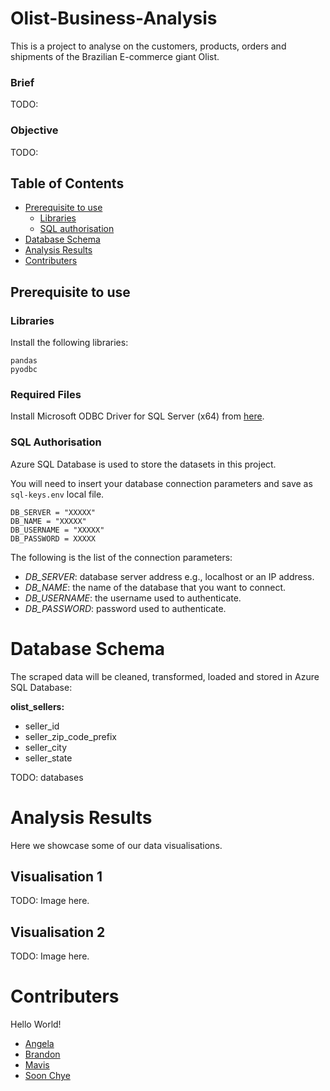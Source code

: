 # Olist-Business-Analysis
This is a project to analyse on the customers, products, orders and shipments of the Brazilian E-commerce giant Olist.

### Brief
TODO:

### Objective
TODO:

## Table of Contents
- [Prerequisite to use](#prerequisite-to-use)
  - [Libraries](#libraries)
  - [SQL authorisation](#sql-authorisation)
- [Database Schema](#database-schema)
- [Analysis Results](#analysis-results)
- [Contributers](#contributers)

## Prerequisite to use
### Libraries
Install the following libraries:

```
pandas
pyodbc
```

### Required Files
Install Microsoft ODBC Driver for SQL Server (x64) from [here](https://docs.microsoft.com/en-us/sql/connect/odbc/download-odbc-driver-for-sql-server?view=sql-server-ver15#download-for-windows).

### SQL Authorisation
Azure SQL Database is used to store the datasets in this project.

You will need to insert your database connection parameters and save as `sql-keys.env` local file.

```
DB_SERVER = "XXXXX"
DB_NAME = "XXXXX" 
DB_USERNAME = "XXXXX"
DB_PASSWORD = XXXXX
```
The following is the list of the connection parameters:
- *DB_SERVER*: database server address e.g., localhost or an IP address.
- *DB_NAME*: the name of the database that you want to connect.
- *DB_USERNAME*: the username used to authenticate.
- *DB_PASSWORD*: password used to authenticate.

# Database Schema
The scraped data will be cleaned, transformed, loaded and stored in Azure SQL Database:

**olist_sellers:**
- seller_id
- seller_zip_code_prefix
- seller_city
- seller_state

TODO: databases

# Analysis Results
Here we showcase some of our data visualisations.

## Visualisation 1
TODO: Image here.

## Visualisation 2
TODO: Image here.

# Contributers
Hello World!

- [Angela](https://www.linkedin.com/in/angela-p-171b30136/)
- [Brandon](https://www.linkedin.com/in/jinheng-lim/)
- [Mavis](https://www.linkedin.com/in/mavis-luo-3a5b76192/)
- [Soon Chye](https://www.linkedin.com/in/lim-soonchye/)